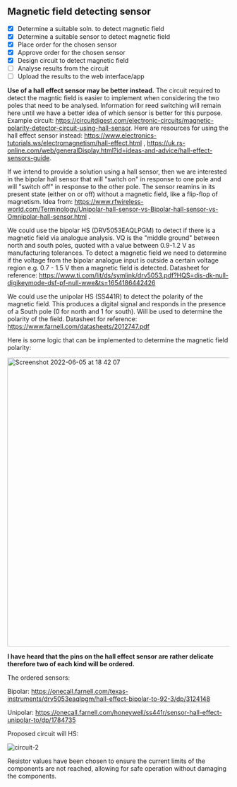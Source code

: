 ## Magnetic field detecting sensor

- [x] Determine a suitable soln. to detect magnetic field
- [x] Determine a suitable sensor to detect magnetic field
- [x] Place order for the chosen sensor
- [x] Approve order for the chosen sensor
- [x] Design circuit to detect magnetic field
- [ ] Analyse results from the circuit
- [ ] Upload the results to the web interface/app

**Use of a hall effect sensor may be better instead.**
The circuit required to detect the magntic field is easier to implement when considering the two poles that need to be analysed. Information for reed switching will remain here until we have a better idea of which sensor is better for this purpose. Example circuit: https://circuitdigest.com/electronic-circuits/magnetic-polarity-detector-circuit-using-hall-sensor. Here are resources for using the hall effect sensor instead: https://www.electronics-tutorials.ws/electromagnetism/hall-effect.html , https://uk.rs-online.com/web/generalDisplay.html?id=ideas-and-advice/hall-effect-sensors-guide.

If we intend to provide a solution using a hall sensor, then we are interested in the bipolar hall sensor that will "switch on" in response to one pole and will "switch off" in response to the other pole. The sensor reamins in its present state (either on or off) without a magnetic field, like a flip-flop of magnetism. Idea from: https://www.rfwireless-world.com/Terminology/Unipolar-hall-sensor-vs-Bipolar-hall-sensor-vs-Omnipolar-hall-sensor.html . 

We could use the bipolar HS (DRV5053EAQLPGM) to detect if there is a magnetic field via analogue analysis. VQ is the "middle ground" between north and south poles, quoted with a value between 0.9-1.2 V as manufacturing tolerances. To detect a magnetic field we need to determine if the voltage from the bipolar analogue input is outside a certain voltage region e.g. 0.7 - 1.5 V then a magnetic field is detected. Datasheet for reference: https://www.ti.com/lit/ds/symlink/drv5053.pdf?HQS=dis-dk-null-digikeymode-dsf-pf-null-wwe&ts=1654186442426

We could use the unipolar HS (SS441R) to detect the polarity of the magnetic field. This produces a digital signal and responds in the presence of a South pole (0 for north and 1 for south). Will be used to determine the polarity of the field. Datasheet for reference: https://www.farnell.com/datasheets/2012747.pdf 

Here is some logic that can be implemented to determine the magnetic field polarity:

<img width="655" alt="Screenshot 2022-06-05 at 18 42 07" src="https://user-images.githubusercontent.com/106095203/172063273-21db719c-5d0a-4177-ab32-7a4530459b2b.png">

**I have heard that the pins on the hall effect sensor are rather delicate therefore two of each kind will be ordered.**

The ordered sensors:

Bipolar: https://onecall.farnell.com/texas-instruments/drv5053eaqlpgm/hall-effect-bipolar-to-92-3/dp/3124148

Unipolar: https://onecall.farnell.com/honeywell/ss441r/sensor-hall-effect-unipolar-to/dp/1784735 

Proposed circuit will HS: 

![circuit-2](https://user-images.githubusercontent.com/106095203/171848226-dc738b46-7dbd-4f10-a798-017f355e1281.png)

Resistor values have been chosen to ensure the current limits of the components are not reached, allowing for safe operation without damaging the components. 
